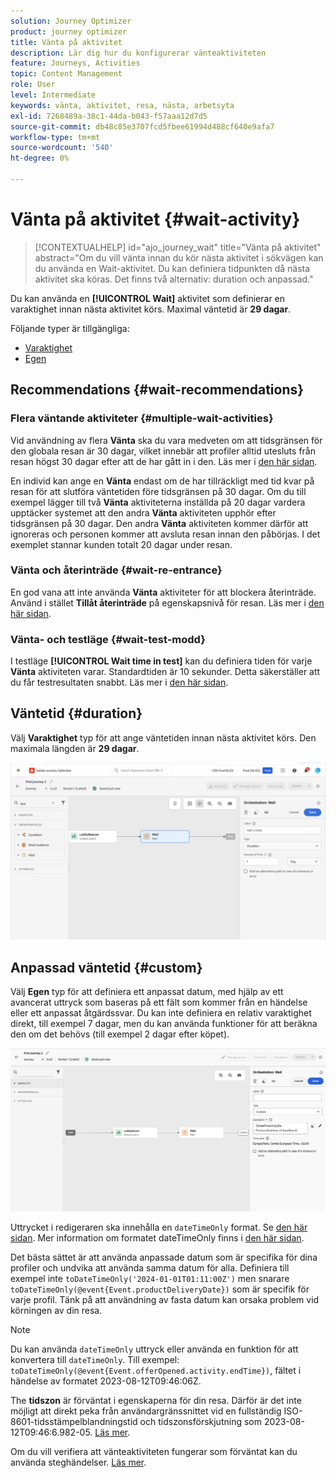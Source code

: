 ```yaml
---
solution: Journey Optimizer
product: journey optimizer
title: Vänta på aktivitet
description: Lär dig hur du konfigurerar vänteaktiviteten
feature: Journeys, Activities
topic: Content Management
role: User
level: Intermediate
keywords: vänta, aktivitet, resa, nästa, arbetsyta
exl-id: 7268489a-38c1-44da-b043-f57aaa12d7d5
source-git-commit: db48c85e3707fcd5fbee61994d488cf640e9afa7
workflow-type: tm+mt
source-wordcount: '540'
ht-degree: 0%

---
```


# Vänta på aktivitet {#wait-activity}

>[!CONTEXTUALHELP]
>id="ajo_journey_wait"
>title="Vänta på aktivitet"
>abstract="Om du vill vänta innan du kör nästa aktivitet i sökvägen kan du använda en Wait-aktivitet. Du kan definiera tidpunkten då nästa aktivitet ska köras. Det finns två alternativ: duration och anpassad."

Du kan använda en **[!UICONTROL Wait]** aktivitet som definierar en varaktighet innan nästa aktivitet körs.  Maximal väntetid är **29 dagar**.

Följande typer är tillgängliga:

* [Varaktighet](#duration)
* [Egen](#custom)

<!--
* [Email send time optimization](#email_send_time_optimization)
* [Fixed date](#fixed_date) 
-->

## Recommendations {#wait-recommendations}

### Flera väntande aktiviteter {#multiple-wait-activities}

Vid användning av flera **Vänta** ska du vara medveten om att tidsgränsen för den globala resan är 30 dagar, vilket innebär att profiler alltid utesluts från resan högst 30 dagar efter att de har gått in i den. Läs mer i [den här sidan](../building-journeys/journey-gs.md#global_timeout).

En individ kan ange en **Vänta** endast om de har tillräckligt med tid kvar på resan för att slutföra väntetiden före tidsgränsen på 30 dagar. Om du till exempel lägger till två **Vänta** aktiviteterna inställda på 20 dagar vardera upptäcker systemet att den andra **Vänta** aktiviteten upphör efter tidsgränsen på 30 dagar. Den andra **Vänta** aktiviteten kommer därför att ignoreras och personen kommer att avsluta resan innan den påbörjas. I det exemplet stannar kunden totalt 20 dagar under resan.

### Vänta och återinträde {#wait-re-entrance}

En god vana att inte använda **Vänta** aktiviteter för att blockera återinträde. Använd i stället **Tillåt återinträde** på egenskapsnivå för resan. Läs mer i [den här sidan](../building-journeys/journey-gs.md#entrance).

### Vänta- och testläge {#wait-test-modd}

I testläge **[!UICONTROL Wait time in test]** kan du definiera tiden för varje **Vänta** aktiviteten varar. Standardtiden är 10 sekunder. Detta säkerställer att du får testresultaten snabbt. Läs mer i [den här sidan](../building-journeys/testing-the-journey.md).


## Väntetid {#duration}

Välj **Varaktighet** typ för att ange väntetiden innan nästa aktivitet körs. Den maximala längden är **29 dagar**.

![Definiera väntetiden](assets/journey55.png)

<!--
## Fixed date wait{#fixed_date}

Select the date for the execution of the next activity.

![](assets/journey56.png)

-->

## Anpassad väntetid {#custom}

Välj **Egen** typ för att definiera ett anpassat datum, med hjälp av ett avancerat uttryck som baseras på ett fält som kommer från en händelse eller ett anpassat åtgärdssvar. Du kan inte definiera en relativ varaktighet direkt, till exempel 7 dagar, men du kan använda funktioner för att beräkna den om det behövs (till exempel 2 dagar efter köpet).

![Definiera en anpassad väntan med ett uttryck](assets/journey57.png)

Uttrycket i redigeraren ska innehålla en `dateTimeOnly` format. Se [den här sidan](expression/expressionadvanced.md). Mer information om formatet dateTimeOnly finns i [den här sidan](expression/data-types.md).

Det bästa sättet är att använda anpassade datum som är specifika för dina profiler och undvika att använda samma datum för alla. Definiera till exempel inte `toDateTimeOnly('2024-01-01T01:11:00Z')` men snarare `toDateTimeOnly(@event{Event.productDeliveryDate})` som är specifik för varje profil. Tänk på att användning av fasta datum kan orsaka problem vid körningen av din resa.


>[!NOTE]
>
>Du kan använda `dateTimeOnly` uttryck eller använda en funktion för att konvertera till `dateTimeOnly`. Till exempel: `toDateTimeOnly(@event{Event.offerOpened.activity.endTime})`, fältet i händelse av formatet 2023-08-12T09:46:06Z.
>
>The **tidszon** är förväntat i egenskaperna för din resa. Därför är det inte möjligt att direkt peka från användargränssnittet vid en fullständig ISO-8601-tidsstämpelblandningstid och tidszonsförskjutning som 2023-08-12T09:46:6.982-05. [Läs mer](../building-journeys/timezone-management.md).


Om du vill verifiera att vänteaktiviteten fungerar som förväntat kan du använda steghändelser. [Läs mer](../reports/query-examples.md#common-queries).

<!--## Email send time optimization{#email_send_time_optimization}

This type of wait uses a score calculated in Adobe Experience Platform. The score calculates the propensity to click or open an email in the future based on past behavior. Note that the algorithm calculating the score needs a certain amount of data to work. As a result, when it does not have enough data, the default wait time will apply. At publication time, you'll be notified that the default time applies.

>[!NOTE]
>
>The first event of your journey must have a namespace.
>
>This capability is only available after an **[!UICONTROL Email]** activity. You need to have Adobe Campaign Standard.

1. In the **[!UICONTROL Amount of time]** field, define the number of hours to consider to optimize email sending.
1. In the **[!UICONTROL Optimization type]** field, choose if the optimization should increase clicks or opens.
1. In the **[!UICONTROL Default time]** field, define the default time to wait if the predictive send time score is not available.

    >[!NOTE]
    >
    >Note that the send time score can be unavailable because there is not enough data to perform the calculation. In this case, you will be informed, at publication time, that the default time applies.

![](assets/journey57bis.png)-->
